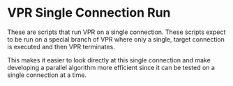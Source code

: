 # VPR Single Connection Run

These are scripts that run VPR on a single connection. These scripts expect to be run on a special branch of VPR where only a single, target connection is executed and then VPR terminates.

This makes it easier to look directly at this single connection and make developing a parallel algorithm more efficient since it can be tested on a single connection at a time.
